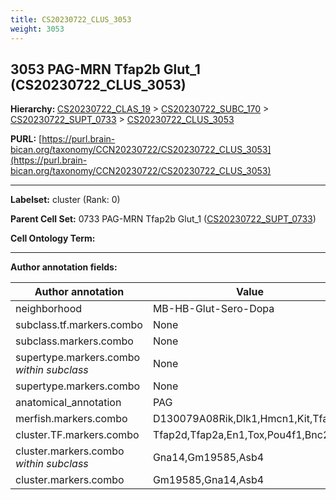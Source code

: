 ```yaml
---
title: CS20230722_CLUS_3053
weight: 3053
---
```

## 3053 PAG-MRN Tfap2b Glut_1 (CS20230722_CLUS_3053)
<b>Hierarchy: </b>
[CS20230722_CLAS_19](../CS20230722_CLAS_19) >
[CS20230722_SUBC_170](../CS20230722_SUBC_170) >
[CS20230722_SUPT_0733](../CS20230722_SUPT_0733) >
[CS20230722_CLUS_3053](../CS20230722_CLUS_3053)

**PURL:** [https://purl.brain-bican.org/taxonomy/CCN20230722/CS20230722_CLUS_3053](https://purl.brain-bican.org/taxonomy/CCN20230722/CS20230722_CLUS_3053)

---


**Labelset:** cluster (Rank: 0)

**Parent Cell Set:** 0733 PAG-MRN Tfap2b Glut_1 ([CS20230722_SUPT_0733](../CS20230722_SUPT_0733))



**Cell Ontology Term:** 

[MARKER GENES.]: #


---

[TRANSFERRED ANNOTATIONS.]: #


[AUTHOR ANNOTATION FIELDS.]: #


**Author annotation fields:**

| Author annotation | Value |
|-------------------|-------|
|neighborhood|MB-HB-Glut-Sero-Dopa|
|subclass.tf.markers.combo|None|
|subclass.markers.combo|None|
|supertype.markers.combo _within subclass_|None|
|supertype.markers.combo|None|
|anatomical_annotation|PAG|
|merfish.markers.combo|D130079A08Rik,Dlk1,Hmcn1,Kit,Tfap2b|
|cluster.TF.markers.combo|Tfap2d,Tfap2a,En1,Tox,Pou4f1,Bnc2|
|cluster.markers.combo _within subclass_|Gna14,Gm19585,Asb4|
|cluster.markers.combo|Gm19585,Gna14,Asb4|
